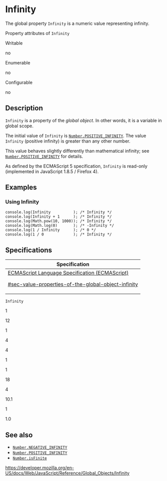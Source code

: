 # Infinity

The global property `Infinity` is a numeric value representing infinity.

Property attributes of `Infinity`

Writable

no

Enumerable

no

Configurable

no

## Description

`Infinity` is a property of the _global object_. In other words, it is a variable in global scope.

The initial value of `Infinity` is [`Number.POSITIVE_INFINITY`](number/positive_infinity). The value `Infinity` (positive infinity) is greater than any other number.

This value behaves slightly differently than mathematical infinity; see [`Number.POSITIVE_INFINITY`](number/positive_infinity) for details.

As defined by the ECMAScript 5 specification, `Infinity` is read-only (implemented in JavaScript 1.8.5 / Firefox 4).

## Examples

### Using Infinity

    console.log(Infinity          ); /* Infinity */
    console.log(Infinity + 1      ); /* Infinity */
    console.log(Math.pow(10, 1000)); /* Infinity */
    console.log(Math.log(0)       ); /* -Infinity */
    console.log(1 / Infinity      ); /* 0 */
    console.log(1 / 0             ); /* Infinity */

## Specifications

<table><thead><tr class="header"><th>Specification</th></tr></thead><tbody><tr class="odd"><td><a href="https://tc39.es/ecma262/#sec-value-properties-of-the-global-object-infinity">ECMAScript Language Specification (ECMAScript) 
<br/>

<span class="small">#sec-value-properties-of-the-global-object-infinity</span></a></td></tr></tbody></table>

`Infinity`

1

12

1

4

4

1

1

18

4

10.1

1

1.0

## See also

-   [`Number.NEGATIVE_INFINITY`](number/negative_infinity)
-   [`Number.POSITIVE_INFINITY`](number/positive_infinity)
-   [`Number.isFinite`](number/isfinite)

<a href="https://developer.mozilla.org/en-US/docs/Web/JavaScript/Reference/Global_Objects/Infinity" class="_attribution-link">https://developer.mozilla.org/en-US/docs/Web/JavaScript/Reference/Global_Objects/Infinity</a>

